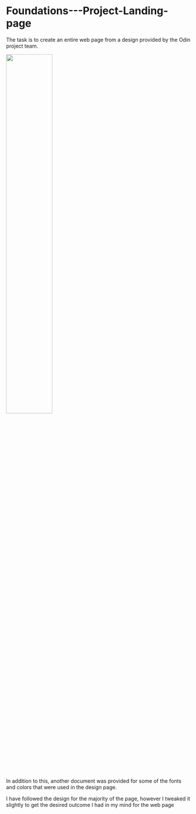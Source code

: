 # Foundations---Project-Landing-page

The task is to create an entire web page from a design provided by the Odin project team.

<img src="https://cdn.statically.io/gh/TheOdinProject/curriculum/main/foundations/html_css/project/odin-project.png" width=50% height=50%>

In addition to this, another document was provided for some of the fonts and colors that were used in the design page. 

I have followed the design for the majority of the page, however I tweaked it slightly to get the desired outcome I had in my mind for the web page

